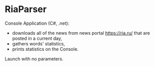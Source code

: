 # RiaParser

Console Application (C#, .net):
- downloads all of the news from news portal https://ria.ru/ that are posted in a current day,
- gathers words' statistics,
- prints statistics on the Console.

Launch with no parameters.
